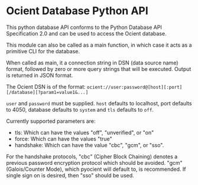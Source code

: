 # Ocient Database Python API

This python database API conforms to the Python Database API
Specification 2.0 and can be used to access the Ocient database.

This module can also be called as a main function, in which case
it acts as a primitive CLI for the database.

When called as main, it a connection string in DSN (data source name)
format, followed by zero or more query strings that will be executed.
Output is returned in JSON format.

The Ocient DSN is of the format:
   `ocient://user:password@[host][:port][/database][?param1=value1&...]`

`user` and `password` must be supplied.  `host` defaults to localhost,
port defaults to 4050, database defaults to `system` and `tls` defaults
to `off`.

Currently supported parameters are:

- tls: Which can have the values "off", "unverified", or "on"
- force: Which can have the values "true"
- handshake: Which can have the value "cbc", "gcm", or "sso".

For the handshake protocols, "cbc" (Cipher Block Chaining) denotes a previous password encryption protocol which
should be avoided. "gcm" (Galois/Counter Mode), which pyocient will default to,  is recommended. If single sign
on is desired, then "sso" should be used.